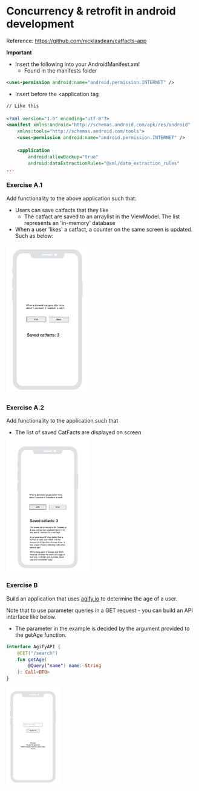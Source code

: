 # Concurrency & retrofit in android development

Reference: https://github.com/nicklasdean/catfacts-app

**Important**

- Insert the following into your AndroidManifest.xml
  - Found in the manifests folder

```xml
<uses-permission android:name="android.permission.INTERNET" />
```

- Insert before the <application tag

```xml
// Like this

<?xml version="1.0" encoding="utf-8"?>
<manifest xmlns:android="http://schemas.android.com/apk/res/android"
    xmlns:tools="http://schemas.android.com/tools">
    <uses-permission android:name="android.permission.INTERNET" />

    <application
        android:allowBackup="true"
        android:dataExtractionRules="@xml/data_extraction_rules"                             
...
```



### Exercise A.1

Add functionality to the above application such that:

- Users can save catfacts that they like 
  - The catfact are saved to an arraylist in the ViewModel. The list represents an 'in-memory' database
- When a user 'likes' a catfact, a counter on the same screen is updated. Such as below:

<img src="assets/image-20240408153426073.png" alt="image-20240408153426073" style="zoom:50%;" />

### Exercise A.2

Add functionality to the application such that

- The list of saved CatFacts are displayed on screen

<img src="assets/image-20240408160826719.png" alt="image-20240408160826719" style="zoom:50%;" />

### Exercise B

Build an application that uses [agify.io](https://agify.io/documentation) to determine the age of a user.

Note that to use parameter queries in a GET request - you can build an API interface like below.

- The parameter in the example is decided by the argument provided to the getAge function.   

```kotlin
interface AgifyAPI {
    @GET("/search")
    fun getAge(
        @Query("name") name: String
    ): Call<DTO>
}
```

<img src="assets/image-20240408161857767.png" alt="image-20240408161857767" style="zoom:50%;" />